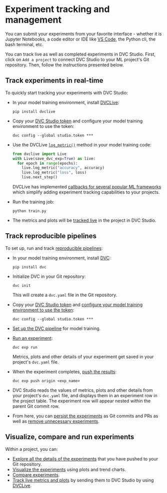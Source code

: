 # Experiment tracking and management

You can submit your experiments from your favorite interface - whether it is
Jupyter Notebooks, a code editor or IDE like [VS Code](/doc/vs-code-extension),
the Python cli, the bash terminal, etc.

You can track live as well as completed experiments in DVC Studio. First, click
on `Add a project` to connect DVC Studio to your ML project's Git repository.
Then, follow the instructions presented below.

## Track experiments in real-time

To quickly start tracking your experiments with DVC Studio:

- In your model training environment, install [DVCLive]:

  ```cli
  pip install dvclive
  ```

- Copy your
  [DVC Studio token](/doc/studio/user-guide/account-and-billing#studio-access-token)
  and configure your model training environment to use the token:

  ```cli
  dvc config --global studio.token ***
  ```

- Use the DVCLive [`log_metric()`](/doc/dvclive/live/log_metric#livelog_metric)
  method in your model training code:

  ```python
  from dvclive import Live
  with Live(save_dvc_exp=True) as live:
    for epoch in range(epochs):
      live.log_metric("accuracy", accuracy)
      live.log_metric("loss", loss)
      live.next_step()
  ```

  <admon type="tip">

  DVCLive has implemented
  [callbacks for several popular ML frameworks](/doc/dvclive/ml-frameworks)
  which simplify adding experiment tracking capabilities to your projects.

  </admon>

- Run the training job:

  ```cli
  python train.py
  ```

- The metrics and plots will be [tracked live][live-metrics-and-plots] in the
  project in DVC Studio.

## Track reproducible pipelines

To set up, run and track
[reproducible pipelines](/doc/start/experiments/experiment-pipelines):

- In your model training environment, install [DVC](https://dvc.org/):

  ```cli
  pip install dvc
  ```

- Initialize DVC in your Git repository:

  ```cli
  dvc init
  ```

  This will create a `dvc.yaml` file in the Git repository.

- Copy your
  [DVC Studio token](/doc/studio/user-guide/account-and-billing#studio-access-token)
  and
  [configure your model training environment to use the token](/doc/studio/user-guide/experiments/live-metrics-and-plots#set-up-an-access-token):

  ```cli
  dvc config --global studio.token ***
  ```

- [Set up the DVC pipeline](/doc/start/experiments/experiment-pipelines#creating-the-experiment-pipeline)
  for model training.

- [Run an experiment](/doc/start/experiments/experiment-pipelines#modifying-parameters):

  ```cli
  dvc exp run
  ```

  Metrics, plots and other details of your experiment get saved in your
  project's `dvc.yaml` file.

- When the experiment completes,
  [push the results](/doc/start/experiments/experiment-collaboration#sharing):

  ```cli
  dvc exp push origin <exp_name>
  ```

- DVC Studio reads the values of metrics, plots and other details from your
  project's `dvc.yaml` file, and displays them in an experiment row in the
  project table. The experiment row will appear nested within the parent Git
  commit row.

- From here, you can
  [persist the experiments](/doc/start/experiments/experiment-collaboration#persisting)
  as Git commits and PRs as well as
  [remove unnecessary experiments](/doc/start/experiments/experiment-collaboration#removing).

## Visualize, compare and run experiments

Within a project, you can:

- [Explore all the details of the experiments][explore-ml-experiments] that you
  have pushed to your Git repository.
- [Visualize the experiments][visualize] using plots and trend charts.
- [Compare experiments][compare].
- [Track live metrics and plots][live-metrics-and-plots] by sending them to DVC
  Studio by using [DVCLive].

[explore-ml-experiments]:
  /doc/studio/user-guide/experiments/explore-ml-experiments
[visualize]: /doc/studio/user-guide/experiments/visualize-and-compare
[compare]:
  /doc/studio/user-guide/experiments/visualize-and-compare#compare-experiments
[live-metrics-and-plots]:
  /doc/studio/user-guide/experiments/live-metrics-and-plots
[dvclive]: /doc/dvclive
